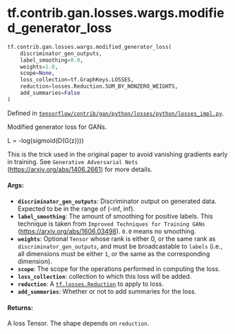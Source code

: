 <div itemscope itemtype="http://developers.google.com/ReferenceObject">
<meta itemprop="name" content="tf.contrib.gan.losses.wargs.modified_generator_loss" />
<meta itemprop="path" content="Stable" />
</div>

# tf.contrib.gan.losses.wargs.modified_generator_loss

``` python
tf.contrib.gan.losses.wargs.modified_generator_loss(
    discriminator_gen_outputs,
    label_smoothing=0.0,
    weights=1.0,
    scope=None,
    loss_collection=tf.GraphKeys.LOSSES,
    reduction=losses.Reduction.SUM_BY_NONZERO_WEIGHTS,
    add_summaries=False
)
```



Defined in [`tensorflow/contrib/gan/python/losses/python/losses_impl.py`](https://www.tensorflow.org/code/tensorflow/contrib/gan/python/losses/python/losses_impl.py).

Modified generator loss for GANs.

L = -log(sigmoid(D(G(z))))

This is the trick used in the original paper to avoid vanishing gradients
early in training. See `Generative Adversarial Nets`
(https://arxiv.org/abs/1406.2661) for more details.

#### Args:

* <b>`discriminator_gen_outputs`</b>: Discriminator output on generated data. Expected
    to be in the range of (-inf, inf).
* <b>`label_smoothing`</b>: The amount of smoothing for positive labels. This technique
    is taken from `Improved Techniques for Training GANs`
    (https://arxiv.org/abs/1606.03498). `0.0` means no smoothing.
* <b>`weights`</b>: Optional `Tensor` whose rank is either 0, or the same rank as
    `discriminator_gen_outputs`, and must be broadcastable to `labels` (i.e.,
    all dimensions must be either `1`, or the same as the corresponding
    dimension).
* <b>`scope`</b>: The scope for the operations performed in computing the loss.
* <b>`loss_collection`</b>: collection to which this loss will be added.
* <b>`reduction`</b>: A <a href="../../../../../tf/losses/Reduction.md"><code>tf.losses.Reduction</code></a> to apply to loss.
* <b>`add_summaries`</b>: Whether or not to add summaries for the loss.


#### Returns:

A loss Tensor. The shape depends on `reduction`.